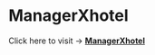 # ManagerXhotel
<span>Click here to visit -> </span> <a href="https://managerxhotel.vercel.app/ " target="_blank"><strong>ManagerXhotel</strong></a>
